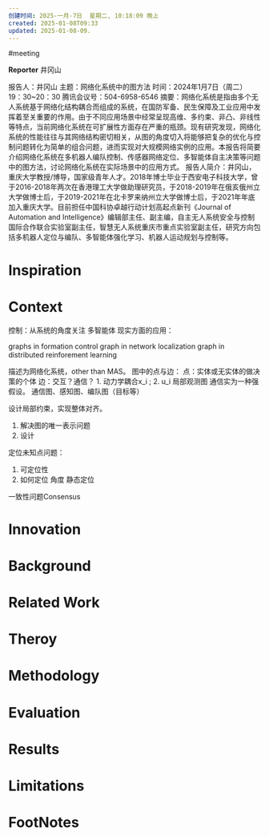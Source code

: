 ```yaml
---
创建时间: 2025-一月-7日  星期二, 10:18:09 晚上
created: 2025-01-08T09:33
updated: 2025-01-08-09.
---
```

#meeting 

**Reporter** 井冈山

报告人：井冈山
主题：网络化系统中的图方法
时间：2024年1月7日（周二）19：30~20：30
腾讯会议号：504-6958-6546
摘要：网络化系统是指由多个无人系统基于网络化结构耦合而组成的系统，在国防军备、民生保障及工业应用中发挥着至关重要的作用。由于不同应用场景中经常呈现高维、多约束、非凸、非线性等特点，当前网络化系统在可扩展性方面存在严重的瓶颈。现有研究发现，网络化系统的性能往往与其网络结构密切相关，从图的角度切入将能够把复杂的优化与控制问题转化为简单的组合问题，进而实现对大规模网络实例的应用。本报告将简要介绍网络化系统在多机器人编队控制、传感器网络定位、多智能体自主决策等问题中的图方法，讨论网络化系统在实际场景中的应用方式。
报告人简介：井冈山，重庆大学教授/博导，国家级青年人才。2018年博士毕业于西安电子科技大学，曾于2016-2018年两次在香港理工大学做助理研究员，于2018-2019年在俄亥俄州立大学做博士后，于2019-2021年在北卡罗来纳州立大学做博士后，于2021年年底加入重庆大学。目前担任中国科协卓越行动计划高起点新刊《Journal of Automation and Intelligence》编辑部主任、副主编，自主无人系统安全与控制国际合作联合实验室副主任，智慧无人系统重庆市重点实验室副主任，研究方向包括多机器人定位与编队、多智能体强化学习、机器人运动规划与控制等。
# Inspiration


# Context
控制：从系统的角度关注
多智能体 现实方面的应用：

graphs in formation control
graph in network localization
graph in distributed reinforement learning 

描述为网络化系统，other than MAS。
图中的点与边：
	点：实体或无实体的做决策的个体
	边：交互？通信？
	1. 动力学耦合x_i ; 
	2. u_i 局部观测图     通信实为一种强假设。 
通信图、感知图、编队图（目标等）


设计局部约束，实现整体对齐。
1. 解决图的唯一表示问题
2. 设计

定位未知点问题：
1. 可定位性 
2. 如何定位
角度
静态定位

一致性问题Consensus


# Innovation



# Background



# Related Work



# Theroy



# Methodology



# Evaluation



# Results



# Limitations



# FootNotes
